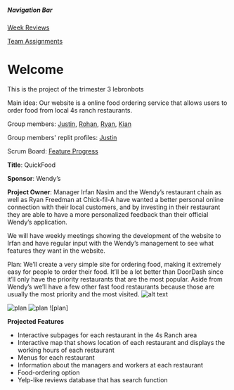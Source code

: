 ##### Navigation Bar
[Week Reviews](reviews/reviews.md)

[Team Assignments](team/team.md)


# Welcome
This is the project of the trimester 3 lebronbots

Main idea: Our website is a online food ordering service that allows users to order food from local 4s ranch restaurants.

Group members: [Justin](https://github.com/jli615), [Rohan](https://github.com/RohanKoshy), [Ryan](https://github.com/ryanmgds), [Kian](https://github.com/Uhpachee)

Group members' replit profiles: [Justin](https://replit.com/@JustinLi38) 

Scrum Board: [Feature Progress](https://github.com/Uhpachee/lebronbots/projects/1)

**Title**: QuickFood

**Sponsor**: Wendy’s 

**Project Owner**: Manager Irfan Nasim and the Wendy’s restaurant chain as well as Ryan Freedman at Chick-fil-A have wanted a better personal online connection with their local customers, and by investing in their restaurant they are able to have a more personalized feedback than their official Wendy’s application.


We will have weekly meetings showing the development of the website to Irfan and have regular input with the Wendy’s management to see what features they want in the website.


Plan:
We’ll create a very simple site for ordering food, making it extremely easy for people to order their food. It’ll be a lot better than DoorDash since it’ll only have the priority restaurants that are the most popular. Aside from Wendy’s we’ll have a few other fast food restaurants because those are usually the most priority and the most visited.
![alt text](https://github.com/[username]/[reponame]/blob/[branch]/plan.png?raw=true)

![plan](https://thefridgeagency.com/wp-content/uploads/sites/3/2018/06/June_FoodDeliveryProsCons_1000px-750x300.jpg)
![plan](https://www.gloriafood.com/wp-content/uploads/2015/04/online_menu_mobile_2.png)
![plan]


**Projected Features**
- Interactive subpages for each restaurant in the 4s Ranch area
- Interactive map that shows location of each restaurant and displays the working hours of each restaurant
- Menus for each restaurant
- Information about the managers and workers at each restaurant
- Food-ordering option
- Yelp-like reviews database that has search function


